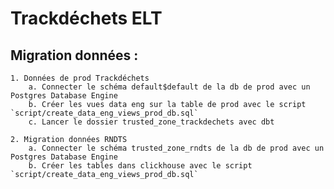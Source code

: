 # Trackdéchets ELT

## Migration données :

    1. Données de prod Trackdéchets
        a. Connecter le schéma default$default de la db de prod avec un Postgres Database Engine
        b. Créer les vues data eng sur la table de prod avec le script `script/create_data_eng_views_prod_db.sql`
        c. Lancer le dossier trusted_zone_trackdechets avec dbt

    2. Migration données RNDTS
        a. Connecter le schéma trusted_zone_rndts de la db de prod avec un Postgres Database Engine
        b. Créer les tables dans clickhouse avec le script `script/create_data_eng_views_prod_db.sql`
